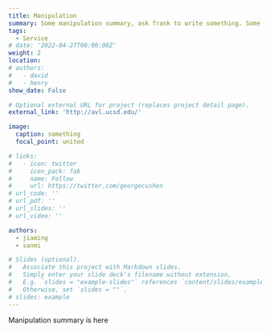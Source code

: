 ```yaml
---
title: Manipulation
summary: Some manipulation summary, ask frank to write something. Some manipulation summary, ask frank to write something. Some manipulation summary, ask frank to write something. Some manipulation summary, ask frank to write something. Some manipulation summary, ask frank to write something. Some manipulation summary, ask frank to write something. Some manipulation summary, ask frank to write something. Some manipulation summary, ask frank to write something. Some manipulation summary, ask frank to write something. Some manipulation summary, ask frank to write something. Some manipulation summary, ask frank to write something. 
tags:
  - Service
# date: '2022-04-27T00:00:00Z'
weight: 2
location:
# authors: 
#   - david
#   - henry
show_date: False

# Optional external URL for project (replaces project detail page).
external_link: 'http://avl.ucsd.edu/'

image:
  caption: something
  focal_point: united

# links:
#   - icon: twitter
#     icon_pack: fab
#     name: Follow
#     url: https://twitter.com/georgecushen
# url_code: ''
# url_pdf: ''
# url_slides: ''
# url_video: ''

authors: 
  - jiaming
  - sanmi

# Slides (optional).
#   Associate this project with Markdown slides.
#   Simply enter your slide deck's filename without extension.
#   E.g. `slides = "example-slides"` references `content/slides/example-slides.md`.
#   Otherwise, set `slides = ""`.
# slides: example
---
```

Manipulation summary is here